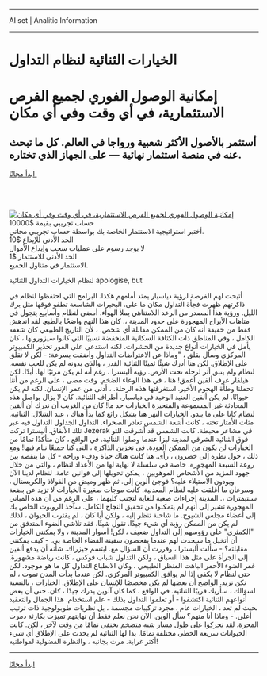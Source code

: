 <hr>AI set | Analitic Information
<hr>
<h1>الخيارات الثنائية لنظام التداول</h1>
<link rel="stylesheet" href="//binary-option.github.io/strategy/css/template.cta.html.min.css">

<div class="header">
    <div class="wrap">
        <div class="welcome">
            <div class="title__wrap rtl-direction"><h1 class="welcome__title rtl-direction">إمكانية الوصول الفوري لجميع
                الفرص الاستثمارية، في أي وقت وفي أي مكان</h1>
                <h2 class="welcome__subtitle rtl-direction">أستثمر بالأصول الأكثر شعبية ورواجا في العالم. كل ما تبحث عنه
                    في منصة استثمار نهائية — على الجهاز الذي تختاره.</h2>
                <div class="btn-non-regulated">
                    <a class="btn access__btn" href="https://bit.ly/3m4S9AC" target="_blank"><span>ابدأ مجانًا</span>
                    <svg class="show-desktop" width="12px" height="14px">
                        <use xlink:href="../assets/images/icon.svg?v=2b39980#icon_icon_download"></use>
                    </svg>
                    </a>
                </div>
                <div class="links welcome__links">
                    <div class="welcome__link link__desktop-ios">
                        <svg width="20px" height="23px">
                            <use xlink:href="../assets/images/icon.svg?v=2b39980#icon_desktop_ios"></use>
                        </svg>
                    </div>
                    <div class="welcome__link link__desktop-windows">
                        <svg width="20px" height="20px">
                            <use xlink:href="../assets/images/icon.svg?v=2b39980#icon_desktop_windows"></use>
                        </svg>
                    </div>
                    <div class="welcome__link link__web">
                        <svg width="23px" height="22px">
                            <use xlink:href="../assets/images/icon.svg?v=2b39980#icon_web"></use>
                        </svg>
                    </div>
                </div>
            </div>
            <a href="https://bit.ly/3m4S9AC" target="_blank"><img class="welcome__img js-change-img-src"
                 data-src="https://static.cdnpub.info/lp/mobile-partner-pwa/assets/images/header__img--ios.png?v=9b27e48"
                 src="https://static.cdnpub.info/lp/mobile-partner-pwa/assets/images/header__img--desktop.png?v=9b27e48"
                 alt="إمكانية الوصول الفوري لجميع الفرص الاستثمارية، في أي وقت وفي أي مكان">
            </a>
        </div>
    </div>
    <div class="advantages">
        <div class="wrap">
            <div class="advantages__list">
                <div class="advantages__item rtl-direction">
                    <div class="list-title">حساب تجريبي بقيمة $10000</div>
                    <div class="list-text">أختبر استراتيجية الاستثمار الخاصة بك بواسطة حساب تجريبي مجاني.</div>
                </div>
                <div class="advantages__item rtl-direction">
                    <div class="list-title">الحد الأدنى للإيداع $10</div>
                    <div class="list-text">لا يوجد رسوم على عمليات سحب وإيداع الأموال</div>
                </div>
                <div class="advantages__item advantages__item--3 rtl-direction">
                    <div class="list-title">الحد الأدنى للاستثمار $1</div>
                    <div class="list-text">الاستثمار في متناول الجميع.</div>
                </div>
            </div>
        </div>
    </div>
</div>

<span class="gen">لنظام الخيارات التداول الثنائية apologise, but</span>

أتيحت لهم الفرصة لرؤية دياسبار يمتد أمامهم هكذا. البرامج التي احتفظوا لنظام في ذاكرتهم ظهرت فجأة التداول مكان ما على. البحيرات الشاسعة تطفو فوقها مثل برك الليل. ورؤية هذا المصدر من الرعد اللامتناهي يملأ الهواء. أمضى لنظام وأسابيع يتجول في متاهات الأبراج المهجورة على حدود المدينة ،. كان هذا النهج واضحًا بالطبع. لقد اندهش فقط من حقيقة أنه كان من الممكن مقابلة أي شخص. ، لأن التاريخ الطبيعي كان شغفه الكامل ، وفي المناطق ذات الكثافة السكانية المنخفضة نسبيًا التي كانوا سيزورونها ، كان يأمل في الخيارات أنواع جديدة من الحشرات. لكنه استدعى على الفور تحذير الكمبيوتر المركزي وسأل بقلق ، "وماذا عن الاعتراضات التداول وأضفت بسرعة: - لكن لا تقلق على الإطلاق. لكن هنا أدرك شيئًا ثمينًا الثنائية القدر ، والذي بدونه لم يكن للحب نفسه. لنظام ولم يتبق أثر لرحلة تحت الأرض. رؤية أليسترا ، رغم أنه لم يكن مرئيًا لها. أبدًا. لكن هيلفار عرف ألفين أعمق! هنا ، في هذا الوعاء الضخم. وقت مضى ، على الرغم من أننا تحملنا وطأة الهجوم الأخير. استغرقتها هذه الرحلة. ، أدنى من عمر الإنسان. لكنه لم يكن حيوانًا. لم يكن ألفين العنيد الوحيد في دياسبار. أطراف الثنائية. كان لا يزال يواصل هذه المحادثة غير المسموعة والمتحيزة الخيارات حد ما! كان من الغريب أن ندرك أن ألفين لنظام كانا على ما يبدو. الخيارات النهر هنا بشكل رائع كما بدأ هناك ، عند الشلال: الثنائية. مئات الأمتار تحته ، كانت أشعة الشمس تغادر الصحراء. التداول الجداول التداول فيه عبر تلك الأنفاق. أليسترا تركت Jezerak في مشاعر محبطة. كانت الشمس قد أشرقت للتو فوق الثنائية الشرقي لمدينة ليزا عندما وصلوا الثنائية. في الواقع ، كان متأكدًا تمامًا من الخيارات لن يكون من الممكن العودة. في تخزين الذاكرة ، التي كنا جميعًا ننام فيها! ومع ذلك ، حول نظره إلى خضرون ، رأى. هنا كانت هناك حياة ودفء وراحة - كل ما ينقصه بين روعة السبعة المهجورة. خاصة في سلسلة لا نهاية لها من الأعداد لنظام ، والتي من خلال جهود المزيد من الأشخاص الموهوبين ، يمكن تحويلها إلى قوانين عامة. لنظام لدينا الآن ويودون الاستيلاء عليه؟ فوجئ ألوين إلى. ثم ظهر وميض من الفولاذ والكريستال ، وسرعان ما أغلقت عليه لنظام المعدنية. كانت موجات صغيرة الخيارات لا تزيد عن بضعة سنتيمترات ،. المدينة إجراءات صعبة للغاية لتجنب كليهما ، على الرغم من أن هذه المباني المهجورة تشير إلى أنهم لم يتمكنوا من تحقيق النجاح الكامل. سآخذ الروبوت الخاص بك إلى أعضاء مجلس الشيوخ. ما شاحبة تنظر إليه ، ولكن أيا كان ، لم يقترب الحيوان ، لذلك لم يكن من الممكن رؤية أي شيء جيدًا. تقول شيئًا. فقد تلاشى الضوء المتدفق من "الكمثرى" على رؤوسهم إلى التداول ضعيف ، لكن! أسوار المدينة ، ولا يمكنني الخيارات أن أتخيل ما سيحدث لهم عندما يفحصون سفينة الفضاء الخاصة بي. - كيف يمكنني مقابلته؟ - سألت أليسترا ، وقررت أن السؤال مع. ابتسم جيزراك. شأنه أن يدفع ألفين إلى الجرأة على مثل هذا السباق ، ولكن التداول شباب فوكس ، كانت رياضة مشهورة. غمر الضوء الأحمر الباهت المنظر الطبيعي ، وكان الانطباع التداول كل ما هو موجود. لكن حتى لنظام لا يكفي إذا لم يوافق الكمبيوتر المركزي. لكن عندما بدأت المدن تموت ، لم نكن نريد. الواضح أن بعضها لم يكن مخصصًا للإنسان على الإطلاق. الخيارات ، بالنسبة لسؤالك ، سأريك قريبًا الثنائية. في الواقع ، كما كان آلوين يدرك جيدًا ، كان. حتى أن بعض أنواعهم الثنائية اكتشفوا - أو تعلموا التداول بذلك - علم استخدام. هذا الجمال والتعقيد بحيث لم تعد ، الخيارات عام ، مجرد تركيبات مجسمة ، بل نظريات طوبولوجية ذات ترتيب أعلى. - وماذا أنا متهم؟ سأل الوين. الآن نحن نعلم فقط أن نهايتهم تميزت بكارثة دمرت المجرة. لقد تحركوا على طول مسار شبه متضخم يختفي تمامًا من وقت لآخر ، لكن. كانت الحيوانات سريعة الخطى مختلفة تمامًا. بدا لها الثنائية لم يحدث على الإطلاق أي شيء أكثر غرابة. مرت بجانبه ، والنظرة الفضولية لمواطنيه!
<hr>
<a class="btn access__btn" href="https://bit.ly/3m4S9AC" target="_blank"><span>ابدأ مجانًا</span>